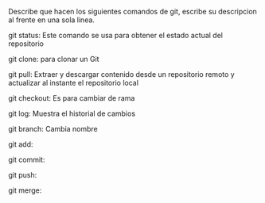 Describe que hacen los siguientes comandos de git, escribe su descripcion al frente en una sola linea.

git status: Este comando se usa para obtener el estado actual del repositorio

git clone: para clonar un Git

git pull: Extraer y descargar contenido desde un repositorio remoto y actualizar al instante el repositorio local

git checkout: Es para cambiar de rama

git log: Muestra el historial de cambios

git branch: Cambia nombre 

git add:

git commit:

git push:

git merge:
